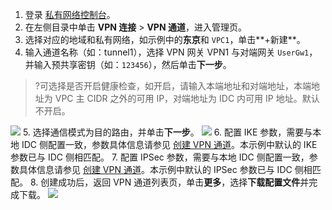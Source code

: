 1. 登录 [私有网络控制台](https://console.cloud.tencent.com/vpc/vpc?rid=1)。
2. 在左侧目录中单击 **VPN 连接** > **VPN 通道**，进入管理页。
3. 选择对应的地域和私有网络，如示例中的**东京**和 `VPC1`，单击**+新建**。
4. 输入通道名称（如：tunnel1），选择 VPN 网关 VPN1 与对端网关 `UserGw1`，并输入预共享密钥（如：`123456`），然后单击**下一步**。
>?可选择是否开启健康检查，如开启，请输入本端地址和对端地址，本端地址为 VPC 主 CIDR 之外的可用 IP，对端地址为 IDC 内可用 IP 地址。默认不开启。
>
![](https://qcloudimg.tencent-cloud.cn/raw/9242378316b6df29091b9f87a2388fbe.png)
5. 选择通信模式为目的路由，并单击**下一步**。
![](https://qcloudimg.tencent-cloud.cn/raw/c349ff82a020df73928929a047e102e7.png)
6. 配置 IKE 参数，需要与本地 IDC 侧配置一致，参数具体信息请参见 [创建 VPN 通道](https://cloud.tencent.com/document/product/554/52864)。本示例中默认的 IKE 参数已与 IDC 侧相匹配。
7. 配置 IPSec 参数，需要与本地 IDC 侧配置一致，参数具体信息请参见 [创建 VPN 通道](https://cloud.tencent.com/document/product/554/52864)。本示例中默认的 IPSec 参数已与 IDC 侧相匹配。
8. 创建成功后，返回 VPN 通道列表页，单击**更多**，选择**下载配置文件**并完成下载。
 ![](https://qcloudimg.tencent-cloud.cn/raw/541935eddec97bd9fb3c4d180f55b711.png)

